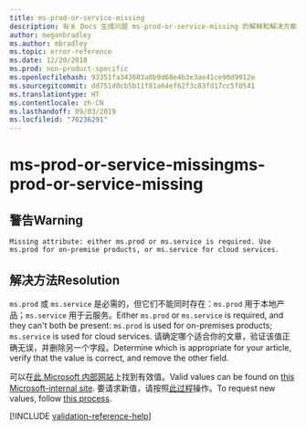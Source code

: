 ```yaml
---
title: ms-prod-or-service-missing
description: 有关 Docs 生成问题 ms-prod-or-service-missing 的解释和解决方案
author: meganbradley
ms.author: mbradley
ms.topic: error-reference
ms.date: 12/20/2018
ms.prod: non-product-specific
ms.openlocfilehash: 93351fa343603a0b9d60e4b3e3ae41ce90d9912e
ms.sourcegitcommit: dd751d0cb5b11f81a64ef62f3c83fd17cc5f0541
ms.translationtype: HT
ms.contentlocale: zh-CN
ms.lasthandoff: 09/03/2019
ms.locfileid: "70236291"
---
```

# <a name="ms-prod-or-service-missing"></a><span data-ttu-id="05cfe-103">ms-prod-or-service-missing</span><span class="sxs-lookup"><span data-stu-id="05cfe-103">ms-prod-or-service-missing</span></span>

## <a name="warning"></a><span data-ttu-id="05cfe-104">警告</span><span class="sxs-lookup"><span data-stu-id="05cfe-104">Warning</span></span>

`Missing attribute: either ms.prod or ms.service is required. Use ms.prod for on-premise products, or ms.service for cloud services.`

## <a name="resolution"></a><span data-ttu-id="05cfe-105">解决方法</span><span class="sxs-lookup"><span data-stu-id="05cfe-105">Resolution</span></span>

<span data-ttu-id="05cfe-106">`ms.prod` 或 `ms.service` 是必需的，但它们不能同时存在：`ms.prod` 用于本地产品；`ms.service` 用于云服务。</span><span class="sxs-lookup"><span data-stu-id="05cfe-106">Either `ms.prod` or `ms.service` is required, and they can't both be present: `ms.prod` is used for on-premises products; `ms.service` is used for cloud services.</span></span> <span data-ttu-id="05cfe-107">请确定哪个适合你的文章，验证该值正确无误，并删除另一个字段。</span><span class="sxs-lookup"><span data-stu-id="05cfe-107">Determine which is appropriate for your article, verify that the value is correct, and remove the other field.</span></span>

<span data-ttu-id="05cfe-108">可以在[此 Microsoft 内部网站](https://docsmetadatatool.azurewebsites.net/allowlists)上找到有效值。</span><span class="sxs-lookup"><span data-stu-id="05cfe-108">Valid values can be found on [this Microsoft-internal site](https://docsmetadatatool.azurewebsites.net/allowlists).</span></span> <span data-ttu-id="05cfe-109">要请求新值，请按照[此过程](https://review.docs.microsoft.com/help/contribute/metadata-changes?branch=master)操作。</span><span class="sxs-lookup"><span data-stu-id="05cfe-109">To request new values, follow [this process](https://review.docs.microsoft.com/help/contribute/metadata-changes?branch=master).</span></span>

<!--make sure to add this file to your includes folder and verify the path-->
[!INCLUDE [validation-reference-help](includes/validation-reference-help.md)]
